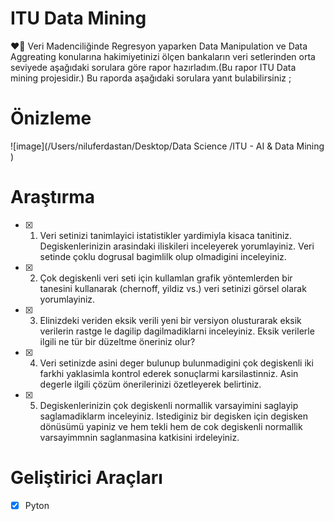# ITU Data Mining

❤️‍🔥 Veri Madenciliğinde Regresyon yaparken Data Manipulation ve Data Aggreating konularına hakimiyetinizi ölçen bankaların veri setlerinden orta seviyede aşağıdaki sorulara göre rapor hazırladım.(Bu rapor ITU Data mining projesidir.) Bu raporda aşağıdaki sorulara yanıt bulabilirsiniz ; 


# Önizleme
![image](/Users/niluferdastan/Desktop/Data Science /ITU - AI & Data Mining )


# Araştırma

- [x] 1. Veri setinizi tanimlayici istatistikler yardimiyla kisaca tanitiniz. Degiskenlerinizin arasindaki iliskileri inceleyerek yorumlayiniz. Veri setinde çoklu dogrusal bagimlilk olup olmadigini inceleyiniz.
- [x] 2. Çok degiskenli veri seti için kullamlan grafik yöntemlerden bir tanesini kullanarak (chernoff, yildiz vs.) veri setinizi görsel olarak yorumlayiniz.
- [x] 3. Elinizdeki veriden eksik verili yeni bir versiyon olusturarak eksik verilerin rastge le dagilip dagilmadiklarni inceleyiniz. Eksik verilerle ilgili ne tür bir düzeltme öneriniz olur?
- [x] 4. Veri setinizde asini deger bulunup bulunmadigini çok degiskenli iki farkhi yaklasimla kontrol ederek sonuçlarmi karsilastinniz. Asin degerle ilgili çözüm önerilerinizi özetleyerek belirtiniz.
- [x] 5. Degiskenlerinizin çok degiskenli normallik varsayimini saglayip saglamadiklarm inceleyiniz. Istediginiz bir degisken için degisken dönüsümü yapiniz ve hem tekli hem de cok degiskenli normallik varsayimmnin saglanmasina katkisini irdeleyiniz.



# Geliştirici Araçları
- [x] Pyton

